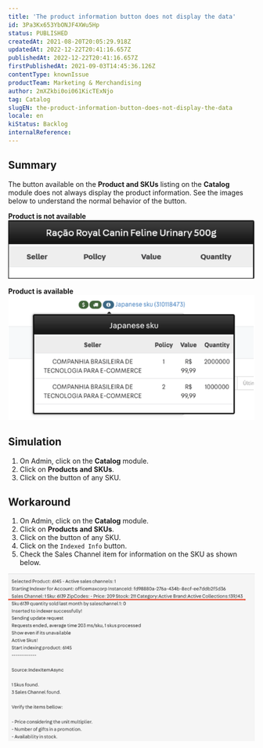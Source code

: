 ```yaml
---
title: 'The product information button does not display the data'
id: 3Pa3Kx653YbONJF4XWu5Hp
status: PUBLISHED
createdAt: 2021-08-20T20:05:29.918Z
updatedAt: 2022-12-22T20:41:16.657Z
publishedAt: 2022-12-22T20:41:16.657Z
firstPublishedAt: 2021-09-03T14:45:36.126Z
contentType: knownIssue
productTeam: Marketing & Merchandising
author: 2mXZkbi0oi061KicTExNjo
tag: Catalog
slugEN: the-product-information-button-does-not-display-the-data
locale: en
kiStatus: Backlog
internalReference: 
---
```


## Summary

The <i class="fas fa-info-circle"></i> button available on the **Product and SKUs** listing on the **Catalog** module does not always display the product information. See the images below to understand the normal behavior of the button.

**Product is not available**
![info vazia](https://raw.githubusercontent.com/vtexdocs/known-issues/refs/heads/main/docs/en/known-issues/Marketing%20&%20Merchandising/the-product-information-button-does-not-display-the-data_1.png)

**Product is available**
![info preenchida](https://raw.githubusercontent.com/vtexdocs/known-issues/refs/heads/main/docs/en/known-issues/Marketing%20&%20Merchandising/the-product-information-button-does-not-display-the-data_2.png)

## Simulation

1. On Admin, click on the **Catalog** module.
2. Click on **Products and SKUs**.
3. Click on the <i class="fas fa-info-circle"></i> button of any SKU.


## Workaround

1. On Admin, click on the **Catalog** module.
2. Click on **Products and SKUs**.
3. Click on the <i class="fas fa-angle-down"></i> button of any SKU.
4. Click on the `Indexed Info` button.
5. Check the Sales Channel item for information on the SKU as shown below.

![indexed info](https://raw.githubusercontent.com/vtexdocs/known-issues/refs/heads/main/docs/en/known-issues/Marketing%20&%20Merchandising/the-product-information-button-does-not-display-the-data_3.png)


